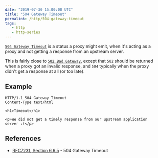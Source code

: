 ```yaml
---
date: "2019-07-30 15:00:00 UTC"
title: "504 Gateway Timeout"
permalink: /http/504-gateway-timeout
tags:
   - http
   - http-series
---
```


[`504 Gateway Timeout`][1] is a status a proxy might emit, when it's acting
as a proxy and not getting a response from an upstream server.

This is fairly close to [`502 Bad Gateway`][2], except that `502` should be
returned when a proxy got an invalid response, and `504` typically when the
proxy didn't get a response at all (or too late).


Example
-------

```http
HTTP/1.1 504 Gateway Timeout
Content-Type text/html

<h1>Timeout</h1>

<p>We did not get a timely response from our upstream application server :(</p>
```

References
----------

* [RFC7231, Section 6.6.5][1] - 504 Gateway Timeout

[1]: https://tools.ietf.org/html/rfc7231#section-6.6.5 "504 Gateway Timeout"
[2]: /http/502-bad-gateway
